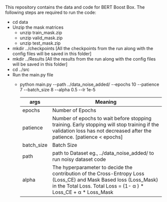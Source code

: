 This repository contains the data and code for BERT Boost Box. The following steps are required to run the code:
* cd data
* Unzip the mask matrices 
  * unzip train_mask.zip
  * unzip valid_mask.zip
  * unzip test_mask.zip
* mkdir ../checkpoints [All the checkpoints from the run along with the config files will be saved in this folder]
* mkdir ../Results [All the results from the run along with the config files will be saved in this folder]
* cd ../src
* Run the main.py file
  * python main.py --path ../data_noise_added/ --epochs 10 --patience 7 --batch_size 8 --alpha 0.5 --lr 1e-5 
  
    args  | Meaning
    ------------- | -------------
    epochs  | Number of Epochs
    patience  |  Number of epochs to wait before stopping training. Early stopping will stop training if the validation loss has not decreased after the patience. [patience < epochs]
    batch_size | Batch Size
    path | path to Dataset eg., ../data_noise_added/ to run noisy dataset code
    alpha | The hyperparameter to decide the contribution of the Cross-Entropy Loss (Loss_CE) and Mask Based loss (Loss_Mask) in the Total Loss. Total Loss = (1- α ) * Loss_CE + α * Loss_Mask  
    
